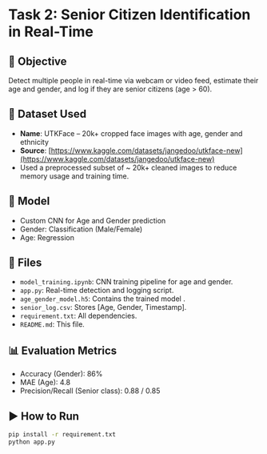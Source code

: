 # Task 2: Senior Citizen Identification in Real-Time

## 📌 Objective
Detect multiple people in real-time via webcam or video feed, estimate their age and gender, and log if they are senior citizens (age > 60).

## 📂 Dataset Used
- **Name**: UTKFace – 20k+ cropped face images with age, gender and ethnicity
- **Source**: [https://www.kaggle.com/datasets/jangedoo/utkface-new](https://www.kaggle.com/datasets/jangedoo/utkface-new)
- Used a preprocessed subset of ~ 20k+  cleaned images to reduce memory usage and training time.


## 🧠 Model
- Custom CNN for Age and Gender prediction
- Gender: Classification (Male/Female)
- Age: Regression

## 📁 Files
- `model_training.ipynb`: CNN training pipeline for age and gender.
- `app.py`: Real-time detection and logging script.
- `age_gender_model.h5`: Contains the trained model .
- `senior_log.csv`: Stores [Age, Gender, Timestamp].
- `requirement.txt`: All dependencies.
- `README.md`: This file.

## 📊 Evaluation Metrics
- Accuracy (Gender): 86%
- MAE (Age): 4.8
- Precision/Recall (Senior class): 0.88 / 0.85


## ▶️ How to Run
```bash
pip install -r requirement.txt
python app.py
